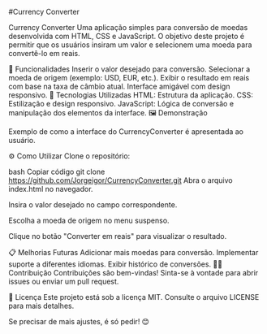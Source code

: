 #Currency Converter

Currency Converter
Uma aplicação simples para conversão de moedas desenvolvida com HTML, CSS e JavaScript. O objetivo deste projeto é permitir que os usuários insiram um valor e selecionem uma moeda para convertê-lo em reais.

🌟 Funcionalidades
Inserir o valor desejado para conversão.
Selecionar a moeda de origem (exemplo: USD, EUR, etc.).
Exibir o resultado em reais com base na taxa de câmbio atual.
Interface amigável com design responsivo.
🚀 Tecnologias Utilizadas
HTML: Estrutura da aplicação.
CSS: Estilização e design responsivo.
JavaScript: Lógica de conversão e manipulação dos elementos da interface.
🖼️ Demonstração

Exemplo de como a interface do CurrencyConverter é apresentada ao usuário.

⚙️ Como Utilizar
Clone o repositório:

bash
Copiar código
git clone https://github.com/Jorgeigor/CurrencyConverter.git
Abra o arquivo index.html no navegador.

Insira o valor desejado no campo correspondente.

Escolha a moeda de origem no menu suspenso.

Clique no botão "Converter em reais" para visualizar o resultado.

📋 Melhorias Futuras
Adicionar mais moedas para conversão.
Implementar suporte a diferentes idiomas.
Exibir histórico de conversões.
🧑‍💻 Contribuição
Contribuições são bem-vindas! Sinta-se à vontade para abrir issues ou enviar um pull request.

📝 Licença
Este projeto está sob a licença MIT. Consulte o arquivo LICENSE para mais detalhes.

Se precisar de mais ajustes, é só pedir! 😊